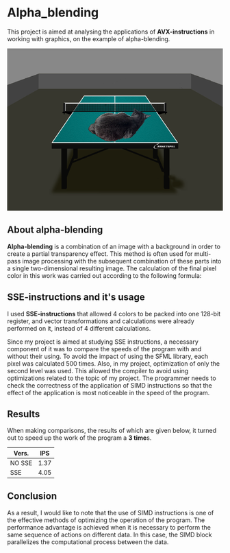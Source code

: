# Alpha_blending
This project is aimed at analysing the applications of **AVX-instructions** in working with graphics, on the example of alpha-blending.

![alt-текст][cat_table]

[cat_table]: https://github.com/Troll0ton/Alpha_blending/blob/main/result.bmp

## About alpha-blending
**Alpha-blending** is a combination of an image with a background in order to create a partial transparency effect.
This method is often used for multi-pass image processing with the subsequent combination of these parts into a single two-dimensional resulting image.
The calculation of the final pixel color in this work was carried out according to the following formula: 

## SSE-instructions and it's usage
I used **SSE-instructions** that allowed 4 colors to be packed into one 128-bit register, and vector transformations and calculations were already performed on it, instead of 4 different calculations.


Since my project is aimed at studying SSE instructions, a necessary component of it was to compare the speeds of the program with and without their using.
To avoid the impact of using the SFML library, each pixel was calculated 500 times. Also, in my project, optimization of only the second level was used.
This allowed the compiler to avoid using optimizations related to the topic of my project. The programmer needs to check the correctness of the application of SIMD instructions
so that the effect of the application is most noticeable in the speed of the program.

## Results
When making comparisons, the results of which are given below, it turned out to speed up the work of the program a **3 time**s.

| Vers.  |  IPS   |
| ------ | ------ |
| NO SSE |  1.37  | 
| SSE    |  4.05  |


## Conclusion
As a result, I would like to note that the use of SIMD instructions is one of the effective methods of optimizing the operation of the program.
The performance advantage is achieved when it is necessary to perform the same sequence of actions on different data.
In this case, the SIMD block parallelizes the computational process between the data.
